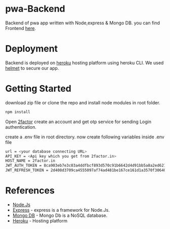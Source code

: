 # pwa-Backend
Backend of pwa app written with Node,express &amp; Mongo DB. you can find Frontend [here](https://github.com/chandra-teja/ProjectPwa).

# Deployment
Backend is deployed on [heroku](https://www.heroku.com/what) hosting platform using heroku CLI. We used [helmet](https://www.npmjs.com/package/helmet) to secure our app.

# Getting Started
download zip file or clone the repo and install node modules in root folder.
```bash
npm install
```

Open [2factor](https://2factor.in/v3/?at_category=2factor&at_event_action=spr&service=BULK-SMS-OTP-SERVICE-PROVIDER) create an account and get otp service for sending Login authentication.


create a .env file in root directory.
now create following variables inside .env file
```bash
url = <your database connecting URL>
API_KEY = <Api key which you get from 2factor.in>
HOST_NAME = 2factor.in
JWT_AUTH_TOKEN = 8ca903eb7e3c03a4ddfbcf893d570c91b6642d4d91bb5a8a2ed62148eb157b1c5bcb743a942e78281b19cf6b56dab05bfa666106da0f53d2e83e2a38ba68ac3a
JWT_REFRESH_TOKEN = 2d408d3709ca4555097af74ad481be167ce161d1a3570f30640e61a6c04a3bb06ed02a9c781f7b87586d1c2a436c079200053d9b8467f1f01bebaacf5617ac01


```
# References
- [Node.Js](https://nodejs.org/en/docs/)
- [Express](https://expressjs.com/) - express is a framework for Node.Js.
- [Mongo DB](https://www.mongodb.com/) - Mongo Db is a NoSQL database.
- [Heroku](https://www.heroku.com/what) - Hosting platform
